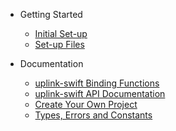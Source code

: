 * Getting Started
	* [Initial Set-up](/?id=initial-set-up-important)
	* [Set-up Files](/?id=set-up-files)

* Documentation
	* [uplink-swift Binding Functions](/library.md)
	* [uplink-swift API Documentation](/uplink-swift.md)
	* [Create Your Own Project](/tutorial_swift.md)
	* [Types, Errors and Constants](/types.md)
